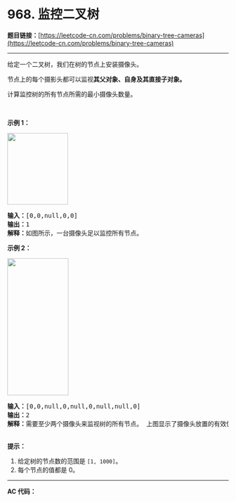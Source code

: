 # 968. 监控二叉树

**题目链接：**[https://leetcode-cn.com/problems/binary-tree-cameras](https://leetcode-cn.com/problems/binary-tree-cameras)

---

<div class="content__1Y2H">
 <div class="notranslate">
  <p>给定一个二叉树，我们在树的节点上安装摄像头。</p> 
  <p>节点上的每个摄影头都可以监视<strong>其父对象、自身及其直接子对象。</strong></p> 
  <p>计算监控树的所有节点所需的最小摄像头数量。</p> 
  <p>&nbsp;</p> 
  <p><strong>示例 1：</strong></p> 
  <p><img style="height: 163px; width: 138px;" src="../aliyun-lc-upload/uploads/2018/12/29/bst_cameras_01.png" alt=""></p> 
  <pre class="language-text"><strong>输入：</strong>[0,0,null,0,0]
<strong>输出：</strong>1
<strong>解释：</strong>如图所示，一台摄像头足以监控所有节点。
</pre> 
  <p><strong>示例 2：</strong></p> 
  <p><img style="height: 312px; width: 139px;" src="../aliyun-lc-upload/uploads/2018/12/29/bst_cameras_02.png" alt=""></p> 
  <pre class="language-text"><strong>输入：</strong>[0,0,null,0,null,0,null,null,0]
<strong>输出：</strong>2
<strong>解释：</strong>需要至少两个摄像头来监视树的所有节点。 上图显示了摄像头放置的有效位置之一。
</pre> 
  <p><br> <strong>提示：</strong></p> 
  <ol> 
   <li>给定树的节点数的范围是&nbsp;<code>[1, 1000]</code>。</li> 
   <li>每个节点的值都是 0。</li> 
  </ol> 
 </div>
</div>

---

**AC 代码：**

```java

```
